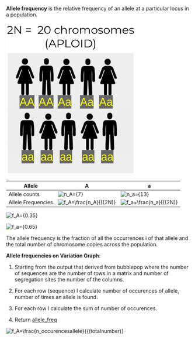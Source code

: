 **Allele frequency** is the relative frequency of an allele at a particular locus in a population.

![](/figures/allelefrequencies.png)

Allele        | A              | a
--------------| -------------  | -------------- 
Allele counts   |![n_A={7}](https://latex.codecogs.com/svg.latex?\Large&space;n_A={7)  |![n_a={13}](https://latex.codecogs.com/svg.latex?\Large&space;n_a={13)             
Allele Frequencies |![f_A=\frac{n_A}{{(2N)}](https://latex.codecogs.com/svg.latex?\Large&space;f_A=\frac{n_A}{{(2N)}) |![f_a=\frac{n_a}{{(2N)}](https://latex.codecogs.com/svg.latex?\Large&space;f_a=\frac{n_a}{{(2N)})            

![f_A={0.35}](https://latex.codecogs.com/svg.latex?\Large&space;f_A={0.35)

![f_a={0.65}](https://latex.codecogs.com/svg.latex?\Large&space;f_a={0.65) 

The allele frequency is the fraction of all the occurrences i of that allele and the total number of chromosome copies across the population.

**Allele frequencies on Variation Graph**:

1. Starting from the output that derived from bubblepop where the number of sequences are the number of rows in a matrix and number of segregation sites the number of the columns.

2. For each row (sequence) I calculate number of occurences of allele, number of times an allele is found. 

3. For each row I calculate the sum of number of occurences.

4. Return [allele_freq](/functions/utils.py)

![f_A=\frac{n_occurencesallele}{{(totalnumber)}](https://latex.codecogs.com/svg.latex?\Large&space;f_A=\frac{n_occurencesallele}{{(totalnumber)})
